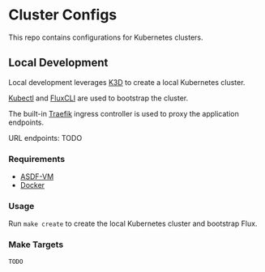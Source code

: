 # Cluster Configs

This repo contains configurations for Kubernetes clusters.

## Local Development

Local development leverages [K3D](https://k3d.io/) to create a local Kubernetes cluster. 

[Kubectl](https://kubernetes.io/docs/tasks/tools/) and [FluxCLI](https://fluxcd.io/docs/installation/#install-the-flux-cli) are used to bootstrap the cluster. 

The built-in [Traefik](https://doc.traefik.io/traefik/) ingress controller is used to proxy the application endpoints.

URL endpoints:
TODO

### Requirements

- [ASDF-VM](https://asdf-vm.com/)
- [Docker](https://www.docker.com/)

### Usage

Run `make create` to create the local Kubernetes cluster and bootstrap Flux.

### Make Targets

```
TODO
```
